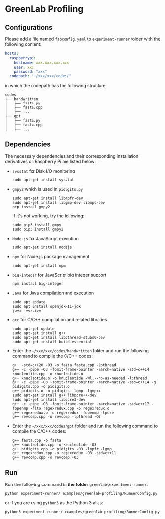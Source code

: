 # GreenLab Profiling

## Configurations

Please add a file named `fabconfig.yaml` to `experiment-runner` folder with the following content:

```yaml
hosts:
  raspberrypi:
    hostname: xxx.xxx.xxx.xxx
    user: xxx
    password: "xxx"
  codepath: "~/xxx/xxx/codes/"
```

in which the codepath has the following structure:

```shell
codes
├── handwritten
│   ├── fasta.py
│   ├── fasta.cpp
│   ├── ...
├── gpt
│   ├── fasta.py
│   ├── fasta.cpp
│   ├── ...
```

## Dependencies

The necessary dependencies and their corresponding installation derivatives on Raspberry Pi are listed below:

- `sysstat` for Disk I/O monitoring

  ```shell
  sudo apt-get install sysstat
  ```

- `gmpy2` which is used in `pidigits.py`

  ```shell
  sudo apt-get install libmpfr-dev
  sudo apt-get install libgmp-dev libmpc-dev
  pip install gmpy2
  ```

  If it's not working, try the following:

  ```shell
  sudo pip3 install gmpy
  sudo pip3 install gmpy2
  ```

- `Node.js` for JavaScript execution

  ```shell
  sudo apt-get install nodejs
  ```

- `npm` for Node.js package management

  ```shell
  sudo apt-get install npm
  ```

- `big-integer` for JavaScript big integer support

  ```shell
  npm install big-integer
  ```

- `Java` for Java compilation and execution

  ```shell
  sudo apt update
  sudo apt install openjdk-11-jdk
  java -version
  ```

- `gcc` for C/C++ compilation and related libraries

  ```shell
  sudo apt-get update
  sudo apt-get install g++
  sudo apt-get install libpthread-stubs0-dev
  sudo apt-get install build-essential
  ```

- Enter the `~/xxx/xxx/codes/handwritten` folder and run the following command to compile the C/C++ codes:

  ```shell
  g++ -std=c++20 -O3 -o fasta fasta.cpp -lpthread
  g++ -c -pipe -O3 -fomit-frame-pointer -march=native -std=c++14 knucleotide.cpp -o knucleotide.o
  g++ knucleotide.o -o knucleotide -Wl,--no-as-needed -lpthread
  g++ -c -pipe -O3 -fomit-frame-pointer -march=native -std=c++14 -g pidigits.cpp -o pidigits.o
  g++ pidigits.o -o pidigits -lgmp -lgmpxx
  sudo apt-get install g++ libpcre++-dev
  sudo apt-get install libpcre3-dev
  g++ -c -pipe -O3 -fomit-frame-pointer -march=native -std=c++17 -fopenmp -flto regexredux.cpp -o regexredux.o
  g++ regexredux.o -o regexredux -fopenmp -lpcre
  g++ revcomp.cpp -o revcomp -lpthread -O3
  ```

- Enter the `~/xxx/xxx/codes/gpt` folder and run the following command to compile the C/C++ codes:

  ```shell
  g++ fasta.cpp -o fasta
  g++ knucleotide.cpp -o knucleotide -O3
  g++ pidigits.cpp -o pidigits -O3 -lmpfr -lgmp
  g++ regexredux.cpp -o regexredux -O3 -std=c++11
  g++ revcomp.cpp -o revcomp -O3
  ```

## Run

Run the following command **in the folder** `greenlab\experiment-runner`:

```shell
python experiment-runner/ examples/greenlab-profiling/RunnerConfig.py
```

or if you are using `python3` as the Python 3 alias:

```shell
python3 experiment-runner/ examples/greenlab-profiling/RunnerConfig.py
```
